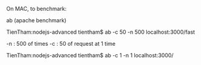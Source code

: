On MAC, to benchmark:

ab (apache benchmark)

TienTham:nodejs-advanced tientham$ ab -c 50 -n 500 localhost:3000/fast

-n : 500 of times
-c : 50 of request at 1 time

TienTham:nodejs-advanced tientham$ ab -c 1 -n 1 localhost:3000/